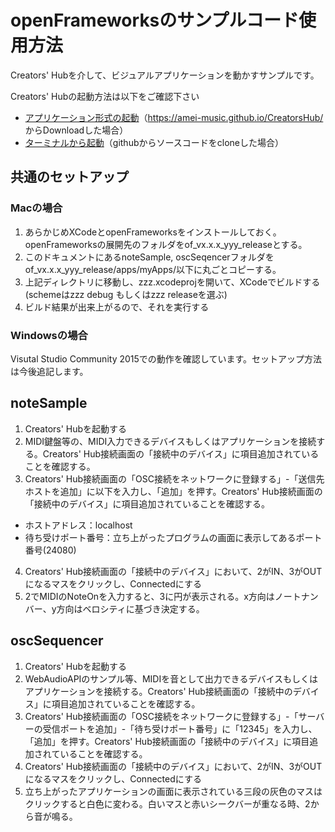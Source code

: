 # openFrameworksのサンプルコード使用方法

Creators' Hubを介して、ビジュアルアプリケーションを動かすサンプルです。

Creators' Hubの起動方法は以下をご確認下さい

- [アプリケーション形式の起動](https://amei-music.github.io/CreatorsHub/document/)（https://amei-music.github.io/CreatorsHub/ からDownloadした場合）
- [ターミナルから起動](../../../README.md)（githubからソースコードをcloneした場合）

## 共通のセットアップ

### Macの場合

1. あらかじめXCodeとopenFrameworksをインストールしておく。
   openFrameworksの展開先のフォルダをof_vx.x.x_yyy_releaseとする。
2. このドキュメントにあるnoteSample, oscSeqencerフォルダをof_vx.x.x_yyy_release/apps/myApps/以下に丸ごとコピーする。
3. 上記ディレクトリに移動し、zzz.xcodeprojを開いて、XCodeでビルドする(schemeはzzz debug もしくはzzz releaseを選ぶ)
4. ビルド結果が出来上がるので、それを実行する

### Windowsの場合

Visutal Studio Community 2015での動作を確認しています。セットアップ方法は今後追記します。

## noteSample
1. Creators' Hubを起動する
2. MIDI鍵盤等の、MIDI入力できるデバイスもしくはアプリケーションを接続する。Creators' Hub接続画面の「接続中のデバイス」に項目追加されていることを確認する。
3. Creators' Hub接続画面の「OSC接続をネットワークに登録する」-「送信先ホストを追加」に以下を入力し、「追加」を押す。Creators' Hub接続画面の「接続中のデバイス」に項目追加されていることを確認する。
 - ホストアドレス：localhost
 - 待ち受けポート番号：立ち上がったプログラムの画面に表示してあるポート番号(24080)
4. Creators' Hub接続画面の「接続中のデバイス」において、2がIN、3がOUTになるマスをクリックし、Connectedにする
5. 2でMIDIのNoteOnを入力すると、3に円が表示される。x方向はノートナンバー、y方向はベロシティに基づき決定する。

## oscSequencer
1. Creators' Hubを起動する
2. WebAudioAPIのサンプル等、MIDIを音として出力できるデバイスもしくはアプリケーションを接続する。Creators' Hub接続画面の「接続中のデバイス」に項目追加されていることを確認する。
3. Creators' Hub接続画面の「OSC接続をネットワークに登録する」-「サーバーの受信ポートを追加」-「待ち受けポート番号」に「12345」を入力し、「追加」を押す。Creators' Hub接続画面の「接続中のデバイス」に項目追加されていることを確認する。
4. Creators' Hub接続画面の「接続中のデバイス」において、2がIN、3がOUTになるマスをクリックし、Connectedにする
5. 立ち上がったアプリケーションの画面に表示されている三段の灰色のマスはクリックすると白色に変わる。白いマスと赤いシークバーが重なる時、2から音が鳴る。
